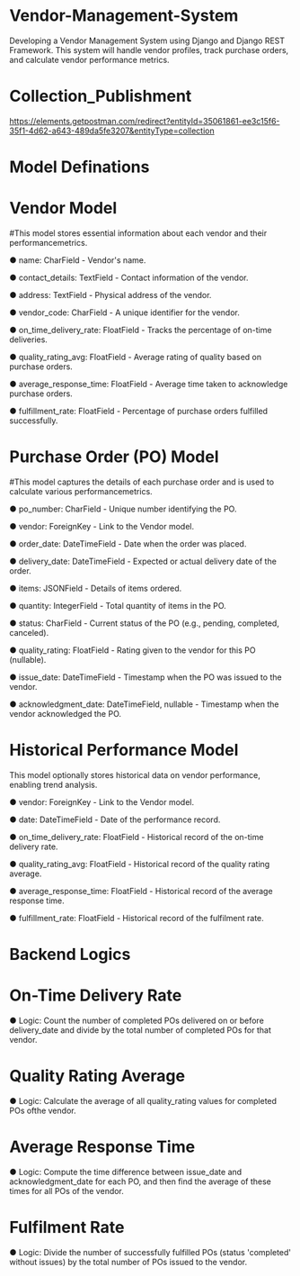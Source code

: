 # Vendor-Management-System
Developing a Vendor Management System using Django and Django REST Framework. This system will handle vendor profiles, track purchase orders, and calculate vendor performance metrics.


# Collection_Publishment
https://elements.getpostman.com/redirect?entityId=35061861-ee3c15f6-35f1-4d62-a643-489da5fe3207&entityType=collection

# Model Definations


# Vendor Model 
#This model stores essential information about each vendor and their performancemetrics.

● name: CharField - Vendor's name.

● contact_details: TextField - Contact information of the vendor.

● address: TextField - Physical address of the vendor.

● vendor_code: CharField - A unique identifier for the vendor.

● on_time_delivery_rate: FloatField - Tracks the percentage of on-time deliveries.

● quality_rating_avg: FloatField - Average rating of quality based on purchase orders.

● average_response_time: FloatField - Average time taken to acknowledge purchase orders.

● fulfillment_rate: FloatField - Percentage of purchase orders fulfilled successfully.





# Purchase Order (PO) Model 
#This model captures the details of each purchase order and is used to calculate various performancemetrics.

● po_number: CharField - Unique number identifying the PO.

● vendor: ForeignKey - Link to the Vendor model.

● order_date: DateTimeField - Date when the order was placed.

● delivery_date: DateTimeField - Expected or actual delivery date of the order.

● items: JSONField - Details of items ordered.

● quantity: IntegerField - Total quantity of items in the PO.

● status: CharField - Current status of the PO (e.g., pending, completed, canceled).

● quality_rating: FloatField - Rating given to the vendor for this PO (nullable).

● issue_date: DateTimeField - Timestamp when the PO was issued to the vendor.

● acknowledgment_date: DateTimeField, nullable - Timestamp when the vendor acknowledged the PO.




# Historical Performance Model 
This model optionally stores historical data on vendor performance, enabling trend analysis.

● vendor: ForeignKey - Link to the Vendor model.

● date: DateTimeField - Date of the performance record.

● on_time_delivery_rate: FloatField - Historical record of the on-time delivery rate.

● quality_rating_avg: FloatField - Historical record of the quality rating average.

● average_response_time: FloatField - Historical record of the average response time.

● fulfillment_rate: FloatField - Historical record of the fulfilment rate.


# Backend Logics
# On-Time Delivery Rate
● Logic: Count the number of completed POs delivered on or before delivery_date and divide by the total number of completed POs for that vendor.

# Quality Rating Average
● Logic: Calculate the average of all quality_rating values for completed POs ofthe vendor.

# Average Response Time
● Logic: Compute the time difference between issue_date and acknowledgment_date for each PO, and then find the average of these times for all POs of the vendor.

# Fulfilment Rate
● Logic: Divide the number of successfully fulfilled POs (status 'completed' without issues) by the total number of POs issued to the vendor.
